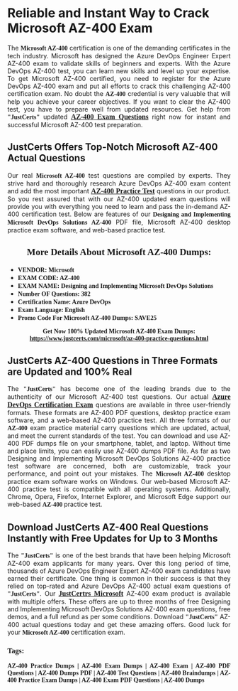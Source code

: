 <h1><strong>Reliable and Instant Way to Crack Microsoft AZ-400 Exam</strong></h1>

<p style="text-align: justify;">The <span style="font-family:Georgia,serif;"><strong>Microsoft AZ-400</strong></span> certification is one of the demanding certificates in the tech industry. Microsoft has designed the Azure DevOps Engineer Expert AZ-400 exam to validate skills of beginners and experts. With the Azure DevOps AZ-400 test, you can learn new skills and level up your expertise. To get Microsoft AZ-400 certified, you need to register for the Azure DevOps AZ-400 exam and put all efforts to crack this challenging AZ-400 certification exam. No doubt the <span style="font-family:Georgia,serif;"><strong> AZ-400</strong></span> credential is very valuable that will help you achieve your career objectives. If you want to clear the AZ-400 test, you have to prepare well from updated resources. Get help from <span style="font-size:14px;"><span style="font-family:Georgia,serif;"><strong>"JustCerts"</strong></span></span> updated <a href="https://www.justcerts.com/microsoft/az-400-practice-questions.html"><span style="font-size:16px;"><span style="font-family:Georgia,serif;"><strong>AZ-400 Exam Questions</strong></span></span></a> right now for instant and successful Microsoft AZ-400 test preparation.</p>

<h2><strong>JustCerts Offers Top-Notch Microsoft AZ-400 Actual Questions </strong></h2>

<p style="text-align: justify;">Our real <span style="font-family:Georgia,serif;"><strong>Microsoft AZ-400</strong></span> test questions are compiled by experts. They strive hard and thoroughly research Azure DevOps AZ-400 exam content and add the most important <a href="https://www.justcerts.com/microsoft/az-400-practice-questions.html"><span style="font-size:16px;"><span style="font-family:Georgia,serif;"><strong>AZ-400 Practice Test</strong></span></span></a> questions in our product. So you rest assured that with our AZ-400 updated exam questions will provide you with everything you need to learn and pass the in-demand AZ-400 certification test. Below are features of our <span style="font-family:Georgia,serif;"><strong>Designing and Implementing Microsoft DevOps Solutions AZ-400</strong></span> PDF file, Microsoft AZ-400 desktop practice exam software, and web-based practice test.</p>

<h2 style="text-align: center;"><strong><span style="font-family:Georgia,serif;">More Details About Microsoft AZ-400 Dumps:</span></strong></h2>

<ul>
	<li style="text-align: justify;"><span style="font-size:14px;"><span style="font-family:Georgia,serif;"><strong>VENDOR: Microsoft</strong></span></span></li>
	<li style="text-align: justify;"><span style="font-size:14px;"><span style="font-family:Georgia,serif;"><strong>EXAM CODE: AZ-400</strong></span></span></li>
	<li style="text-align: justify;"><span style="font-size:14px;"><span style="font-family:Georgia,serif;"><strong>EXAM NAME: Designing and Implementing Microsoft DevOps Solutions</strong></span></span></li>
	<li style="text-align: justify;"><span style="font-size:14px;"><span style="font-family:Georgia,serif;"><strong>Number OF Questions: 382</strong></span></span></li>
	<li style="text-align: justify;"><span style="font-size:14px;"><span style="font-family:Georgia,serif;"><strong>Certification Name: Azure DevOps</strong></span></span></li>
	<li style="text-align: justify;"><span style="font-size:14px;"><span style="font-family:Georgia,serif;"><strong>Exam Language: English</strong></span></span></li>
	<li style="text-align: justify;"><span style="font-size:14px;"><span style="font-family:Georgia,serif;"><strong>Promo Code For Microsoft AZ-400 Dumps: SAVE25</strong></span></span></li>
</ul>

<p style="text-align: center;"><strong><span style="font-family:Georgia,serif;"><span style="font-size:14px;">Get Now 100% Updated Microsoft AZ-400 Exam Dumps:</span> <a href="https://www.justcerts.com/microsoft/az-400-practice-questions.html">https://www.justcerts.com/microsoft/az-400-practice-questions.html</a></span></strong></p>

<h2><strong>JustCerts AZ-400 Questions in Three Formats are Updated and 100% Real</strong></h2>

<p style="text-align: justify;">The <span style="font-size:14px;"><span style="font-family:Georgia,serif;"><strong>"JustCerts"</strong></span></span> has become one of the leading brands due to the authenticity of our Microsoft AZ-400 test questions. Our actual <a href="https://www.justcerts.com/microsoft/azure-devops-certification-exams.html"><span style="font-size:16px;"><span style="font-family:Georgia,serif;"><strong>Azure DevOps Certification Exam</strong></span></span></a> questions are available in three user-friendly formats. These formats are AZ-400 PDF questions, desktop practice exam software, and a web-based AZ-400 practice test. All three formats of our <strong><span style="font-family:Georgia,serif;"> AZ-400</span></strong> exam practice material carry questions which are updated, actual, and meet the current standards of the test. You can download and use AZ-400 PDF dumps file on your smartphone, tablet, and laptop. Without time and place limits, you can easily use AZ-400 dumps PDF file. As far as two Designing and Implementing Microsoft DevOps Solutions AZ-400 practice test software are concerned, both are customizable, track your performance, and point out your mistakes. The <span style="font-family:Georgia,serif;"><strong>Microsoft AZ-400</strong></span> desktop practice exam software works on Windows. Our web-based Microsoft AZ-400 practice test is compatible with all operating systems. Additionally, Chrome, Opera, Firefox, Internet Explorer, and Microsoft Edge support our web-based <span style="font-family:Georgia,serif;"><strong>AZ-400 </strong></span> practice test.</p>

<h2><strong>Download JustCerts AZ-400 Real Questions Instantly with Free Updates for Up to 3 Months</strong></h2>

<p style="text-align: justify;">The <span style="font-family:Georgia,serif;"><span style="font-size:14px;"><strong>"JustCerts"</strong></span></span> is one of the best brands that have been helping Microsoft AZ-400 exam applicants for many years. Over this long period of time, thousands of Azure DevOps Engineer Expert AZ-400 exam candidates have earned their certificate. One thing is common in their success is that they relied on top-rated and Azure DevOps AZ-400 actual exam questions of <span style="font-family:Georgia,serif;"><span style="font-size:14px;"><strong>"JustCerts"</strong></span></span>. Our <a href="https://www.justcerts.com/microsoft-certification-exams.html"><span style="font-size:16px;"><span style="font-family:Georgia,serif;"><strong>JustCertrs Microsoft</strong></span></span></a> AZ-400 exam product is available with multiple offers. These offers are up to three months of free Designing and Implementing Microsoft DevOps Solutions AZ-400 exam questions, free demos, and a full refund as per some conditions. Download <span style="font-family:Georgia,serif;"><span style="font-size:14px;"><strong>"JustCerts"</strong></span></span> AZ-400 actual questions today and get these amazing offers. Good luck for your <span style="font-family:Georgia,serif;"><strong>Microsoft AZ-400</strong></span> certification exam.</p>

<h3 style="text-align: justify;"><span style="font-family:Georgia,serif;"><strong>Tags:</strong></span></h3>

<p style="text-align: justify;"><span style="font-family:Georgia,serif;"><strong>AZ-400 Practice Dumps | AZ-400 Exam Dumps | AZ-400 Exam | AZ-400 PDF Questions | AZ-400 Dumps PDF | AZ-400 Test Questions | AZ-400 Braindumps | AZ-400 Practice Exam Dumps | AZ-400 Exam PDF Questions | AZ-400 Dumps</strong></span></p>
